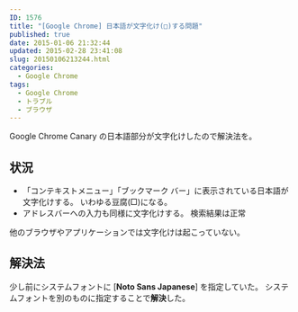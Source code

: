 ```yaml
---
ID: 1576
title: "[Google Chrome] 日本語が文字化け(□)する問題"
published: true
date: 2015-01-06 21:32:44
updated: 2015-02-28 23:41:08
slug: 20150106213244.html
categories:
  - Google Chrome
tags:
  - Google Chrome
  - トラブル
  - ブラウザ
---
```


Google Chrome Canary の日本語部分が文字化けしたので解決法を。

<!--more-->
<h2>状況</h2>
<ul>
  <li>「コンテキストメニュー」「ブックマーク バー」に表示されている日本語が文字化けする。
いわゆる豆腐(□)になる。</li>
  <li>アドレスバーへの入力も同様に文字化けする。
検索結果は正常</li>
</ul>
他のブラウザやアプリケーションでは文字化けは起こっていない。

<h2>解決法</h2>
少し前にシステムフォントに [<b>Noto Sans Japanese</b>] を指定していた。
システムフォントを別のものに指定することで<b>解決</b>した。

